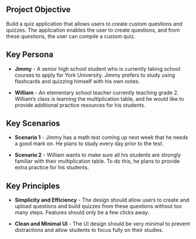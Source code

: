 ## **Project Objective**
Build a quiz application that allows users to create custom questions and quizzes. The application enables the user to create questions, and from these questions, the user can compile a custom quiz.

## **Key Persona**

- **Jimmy** - A senior high school student who is currently taking school courses to apply for York University. Jimmy prefers to study using flashcards and quizzing himself with his own notes.

- **William** - An elementary school teacher currently teaching grade 2. William’s class is learning the multiplication table, and he would like to provide additional practice resources for his students.

## **Key Scenarios**

- **Scenario 1** - Jimmy has a math test coming up next week that he needs a good mark on. He plans to study every day prior to the test.
  
- **Scenario 2** - William wants to make sure all his students are strongly familiar with their multiplication table. To do this, he plans to provide extra practice for his students.

## **Key Principles**

- **Simplicity and Efficiency** - The design should allow users to create and upload questions and build quizzes from these questions without too many steps. Features should only be a few clicks away.
  
- **Clean and Minimal UI** - The UI design should be very minimal to prevent distractions and allow students to focus fully on their studies.
